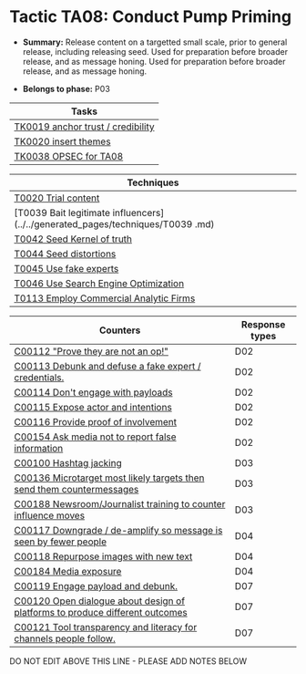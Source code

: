 # Tactic TA08: Conduct Pump Priming

* **Summary:** Release content on a targetted small scale, prior to general release, including releasing seed. Used for preparation before broader release, and as message honing. Used for preparation before broader release, and as message honing. 

* **Belongs to phase:** P03



| Tasks |
| ----- |
| [TK0019 anchor trust / credibility](../../generated_pages/tasks/TK0019.md) |
| [TK0020 insert themes](../../generated_pages/tasks/TK0020.md) |
| [TK0038 OPSEC for TA08](../../generated_pages/tasks/TK0038.md) |



| Techniques |
| ---------- |
| [T0020 Trial content](../../generated_pages/techniques/T0020.md) |
| [T0039  Bait legitimate influencers](../../generated_pages/techniques/T0039 .md) |
| [T0042 Seed Kernel of truth](../../generated_pages/techniques/T0042.md) |
| [T0044 Seed distortions](../../generated_pages/techniques/T0044.md) |
| [T0045 Use fake experts](../../generated_pages/techniques/T0045.md) |
| [T0046 Use Search Engine Optimization](../../generated_pages/techniques/T0046.md) |
| [T0113 Employ Commercial Analytic Firms](../../generated_pages/techniques/T0113.md) |



| Counters | Response types |
| -------- | -------------- |
| [C00112 "Prove they are not an op!"](../../generated_pages/counters/C00112.md) | D02 |
| [C00113 Debunk and defuse a fake expert / credentials.](../../generated_pages/counters/C00113.md) | D02 |
| [C00114 Don't engage with payloads](../../generated_pages/counters/C00114.md) | D02 |
| [C00115 Expose actor and intentions](../../generated_pages/counters/C00115.md) | D02 |
| [C00116 Provide proof of involvement](../../generated_pages/counters/C00116.md) | D02 |
| [C00154 Ask media not to report false information](../../generated_pages/counters/C00154.md) | D02 |
| [C00100 Hashtag jacking](../../generated_pages/counters/C00100.md) | D03 |
| [C00136 Microtarget most likely targets then send them countermessages](../../generated_pages/counters/C00136.md) | D03 |
| [C00188 Newsroom/Journalist training to counter influence moves](../../generated_pages/counters/C00188.md) | D03 |
| [C00117 Downgrade / de-amplify so message is seen by fewer people](../../generated_pages/counters/C00117.md) | D04 |
| [C00118 Repurpose images with new text](../../generated_pages/counters/C00118.md) | D04 |
| [C00184 Media exposure](../../generated_pages/counters/C00184.md) | D04 |
| [C00119 Engage payload and debunk.](../../generated_pages/counters/C00119.md) | D07 |
| [C00120 Open dialogue about design of platforms to produce different outcomes](../../generated_pages/counters/C00120.md) | D07 |
| [C00121 Tool transparency and literacy for channels people follow. ](../../generated_pages/counters/C00121.md) | D07 |


DO NOT EDIT ABOVE THIS LINE - PLEASE ADD NOTES BELOW